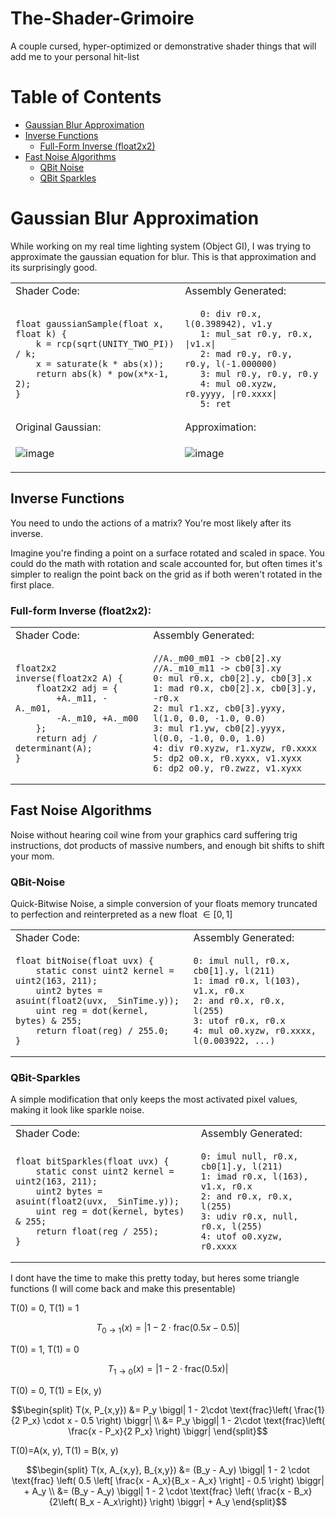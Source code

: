 # The-Shader-Grimoire
A couple cursed, hyper-optimized or demonstrative shader things that will add me to your personal hit-list

# Table of Contents
* [Gaussian Blur Approximation](https://github.com/OwenTheProgrammer/The-Shader-Grimoire#gaussian-blur-approximation)
* [Inverse Functions](https://github.com/OwenTheProgrammer/The-Shader-Grimoire#inverse-functions)
  * [Full-Form Inverse (float2x2)](https://github.com/OwenTheProgrammer/The-Shader-Grimoire#full-form-inverse-float2x2)
* [Fast Noise Algorithms](https://github.com/OwenTheProgrammer/The-Shader-Grimoire#fast-noise-algorithms)
  * [QBit Noise](https://github.com/OwenTheProgrammer/The-Shader-Grimoire#qbit-noise)
  * [QBit Sparkles](https://github.com/OwenTheProgrammer/The-Shader-Grimoire#qbit-sparkles)

# Gaussian Blur Approximation
While working on my real time lighting system (Object GI), I was trying to approximate the gaussian equation for blur. This is that approximation and its surprisingly good.
<table>
 <tr> <td> Shader Code: </td> <td> Assembly Generated: </td> </tr>
<td>
 
```hlsl
float gaussianSample(float x, float k) {
    k = rcp(sqrt(UNITY_TWO_PI)) / k;
    x = saturate(k * abs(x));
    return abs(k) * pow(x*x-1, 2);
}
```
 
</td>
<td>

```hlsl
   0: div r0.x, l(0.398942), v1.y
   1: mul_sat r0.y, r0.x, |v1.x|
   2: mad r0.y, r0.y, r0.y, l(-1.000000)
   3: mul r0.y, r0.y, r0.y
   4: mul o0.xyzw, r0.yyyy, |r0.xxxx|
   5: ret 
```
 
</td>

<tr> <td> Original Gaussian: </td> <td> Approximation: </td> </tr>
<td>
 
![image](https://github.com/OwenTheProgrammer/The-Shader-Grimoire/assets/66239220/d9467017-93f2-444a-9116-6a8f90ea197a)

</td>
<td>

![image](https://github.com/OwenTheProgrammer/The-Shader-Grimoire/assets/66239220/02bcae44-f1c9-4961-b633-7c6c1db2a054)

 
</td>

</table>

## Inverse Functions
You need to undo the actions of a matrix? You're most likely after its inverse.

Imagine you're finding a point on a surface rotated and scaled in space. You could do the math with rotation and scale accounted for,
but often times it's simpler to realign the point back on the grid as if both weren't rotated in the first place. 

### Full-form Inverse (float2x2):
<table>
<tr> <td> Shader Code: </td> <td> Assembly Generated: </td> </tr>
<td>
  
```hlsl
float2x2 inverse(float2x2 A) {
    float2x2 adj = {
        +A._m11, -A._m01,
        -A._m10, +A._m00
    };
    return adj / determinant(A);
}
```

</td>
<td>
  
```hlsl
//A._m00_m01 -> cb0[2].xy
//A._m10_m11 -> cb0[3].xy
0: mul r0.x, cb0[2].y, cb0[3].x
1: mad r0.x, cb0[2].x, cb0[3].y, -r0.x
2: mul r1.xz, cb0[3].yyxy, l(1.0, 0.0, -1.0, 0.0)
3: mul r1.yw, cb0[2].yyyx, l(0.0, -1.0, 0.0, 1.0)
4: div r0.xyzw, r1.xyzw, r0.xxxx
5: dp2 o0.x, r0.xyxx, v1.xyxx
6: dp2 o0.y, r0.zwzz, v1.xyxx
```

</td>
</table>

## Fast Noise Algorithms

Noise without hearing coil wine from your graphics card suffering trig instructions, dot products of massive numbers, and enough bit shifts to shift your mom.

### QBit-Noise
Quick-Bitwise Noise, a simple conversion of your floats memory truncated to perfection and reinterpreted as a new float $\in \left[0, 1\right]$

<table>
<tr> <td> Shader Code: </td> <td> Assembly Generated: </td> </tr>
<td>

```hlsl
float bitNoise(float uvx) {
    static const uint2 kernel = uint2(163, 211);
    uint2 bytes = asuint(float2(uvx, _SinTime.y));
    uint reg = dot(kernel, bytes) & 255;
    return float(reg) / 255.0;
}
```
  
</td>
<td>

```hlsl
0: imul null, r0.x, cb0[1].y, l(211)
1: imad r0.x, l(103), v1.x, r0.x
2: and r0.x, r0.x, l(255)
3: utof r0.x, r0.x
4: mul o0.xyzw, r0.xxxx, l(0.003922, ...)
```

</td>
</table>

### QBit-Sparkles
A simple modification that only keeps the most activated pixel values, making it look like sparkle noise.

<table>
<tr>
  <td> Shader Code: </td> <td> Assembly Generated: </td>
</tr>
<td>
  
```hlsl
float bitSparkles(float uvx) {
    static const uint2 kernel = uint2(163, 211);
    uint2 bytes = asuint(float2(uvx, _SinTime.y));
    uint reg = dot(kernel, bytes) & 255;
    return float(reg / 255);
}
```

</td>
<td>

```hlsl
0: imul null, r0.x, cb0[1].y, l(211)
1: imad r0.x, l(163), v1.x, r0.x
2: and r0.x, r0.x, l(255)
3: udiv r0.x, null, r0.x, l(255)
4: utof o0.xyzw, r0.xxxx
```

</td>
</table>

I dont have the time to make this pretty today, but heres some triangle functions (I will come back and make this presentable)

T(0) = 0, T(1) = 1
```math
T_{0 \rightarrow 1}(x) = | 1 - 2\cdot \text{frac}( 0.5 x - 0.5) |
```
T(0) = 1, T(1) = 0
```math
T_{1 \rightarrow 0}(x) = | 1 - 2\cdot \text{frac}( 0.5 x ) |
```
T(0) = 0, T(1) = E(x, y)
```math
\begin{split}
T(x, P_{x,y}) &= P_y \biggl| 1 - 2\cdot \text{frac}\left( \frac{1}{2 P_x} \cdot x - 0.5 \right) \biggr| \\
&= P_y \biggl| 1 - 2\cdot \text{frac}\left( \frac{x - P_x}{2 P_x} \right) \biggr|
\end{split}
```
T(0)=A(x, y), T(1) = B(x, y)
```math
\begin{split}
T(x, A_{x,y}, B_{x,y}) &= (B_y - A_y) \biggl| 1 - 2 \cdot \text{frac} \left( 0.5 \left[ \frac{x - A_x}{B_x - A_x} \right] - 0.5 \right) \biggr| + A_y \\
&= (B_y - A_y) \biggl| 1 - 2 \cdot \text{frac} \left( \frac{x - B_x}{2\left( B_x - A_x\right)} \right) \biggr| + A_y
\end{split}
```


